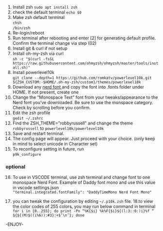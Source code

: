 01. Install zsh
`sudo apt install zsh`
02. check the default terminal
`echo $0`
03. Make zsh default terminal<br>
`chsh` <br>
`/bin/zsh `
04. Re-login/reboot
05. Run terminal after rebooting and enter [2] for generating default profile. Confirm the terminal change via step (02)
06. Install git & curl if not setup
07. Install oh-my-zsh via curl<br>
`sh -c "$(curl -fsSL https://raw.githubusercontent.com/ohmyzsh/ohmyzsh/master/tools/install.sh)"`
08. Install powerlevel10k<br>
`git clone --depth=1 https://github.com/romkatv/powerlevel10k.git ${ZSH_CUSTOM:-$HOME/.oh-my-zsh/custom}/themes/powerlevel10k`
09. Download any [nerd font ](https://www.nerdfonts.com/font-downloads) and copy the font into .fonts folder under HOME. If not present, create one
10. Change the "Monospace Text" font from your tweaks/appearance to the Nerd font you've downloaded. Be sure to use the monspace category. Check by scrolling before you confirm.
11. Edit the zsh profile<br>
`gedit ~/.zshrc`
12. Find the ZSH_THEME="robbyrussell" and change the theme `robbyrussell` to `powerlevel10k/powerlevel10k`
13. Save and restart terminal.
14. The config page will appear. Just proceed with your choice. (only keep in mind to select unicode in Character set)
15. To reconfigure setting in future, run<br>
`p9k_configure`

### optional
16. To use in VSCODE terminal, use zsh terminal and change font to one monospace Nerd Font. Example of Daddy font mono and use this value in vscode settings.json<br>
`"terminal.integrated.fontFamily": "DaddyTimeMono Nerd Font Mono"`

17. you can tweak the configuration by editing `~/.p10k.zsh` file.
18.to view the color codes of 255 colors, you may run below command in terminal<br>
`for i in {0..255}; do print -Pn “%K{$i} %k%F{$i}${(l:3::0:)i}%f “ ${${(M)$((i%6)):#3}:+$’\n’}; done`

-ENJOY- 
